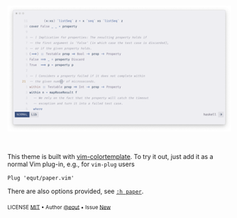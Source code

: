 <br/>
<br/>

![Paper Preview Screenshot]

[paper preview screenshot]: ./artwork/preview/light.png

<br/>

This theme is built with [vim-colortemplate]. To try it out, just add
it as a normal Vim plug-in, e.g., for `vim-plug` users

[vim-colortemplate]: https://github.com/lifepillar/vim-colortemplate

```vim
Plug 'equt/paper.vim'
```

There are also options provided, see [`:h paper`].

<sub>LICENSE [MIT] • Author [@equt] • Issue [New]</sub>

[`:h paper`]:
  https://github.com/equt/paper.vim/blob/release/doc/paper.txt
[mit]: ./LICENSE
[@equt]: https://github.com/equt
[read]: https://github.com/equt/paper.vim/wiki
[new]: https://github.com/equt/paper.vim/issues/new
